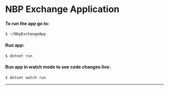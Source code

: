 # NBP Exchange Application


#### To run the app go to:

```
$ ~/NbpExchangeApp
```


#### Run app:

```
$ dotnet run
```

#### Run app in watch mode to see code changes live:

```
$ dotnet watch run
```

---